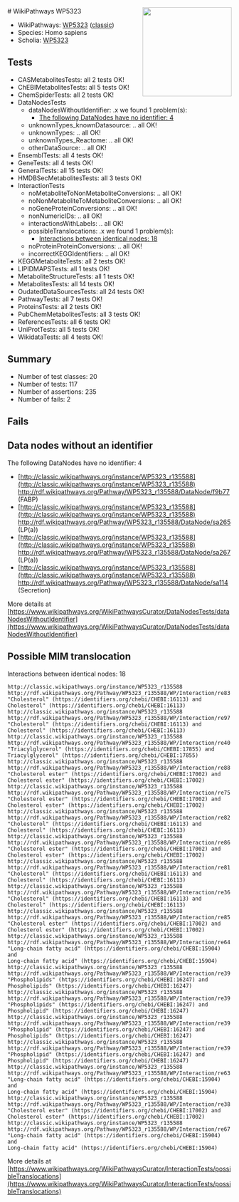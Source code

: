 <img style="float: right; width: 200px" src="https://upload.wikimedia.org/wikipedia/commons/thumb/8/83/Wplogo_with_text_500.png/640px-Wplogo_with_text_500.png" />
# WikiPathways WP5323

* WikiPathways: [WP5323](https://wikipathways.org/pathways/WP5323) ([classic](https://classic.wikipathways.org/instance/WP5323))
* Species: Homo sapiens
* Scholia: [WP5323](https://scholia.toolforge.org/wikipathways/WP5323)
## Tests
* CASMetabolitesTests: all 2 tests OK!
* ChEBIMetabolitesTests: all 5 tests OK!
* ChemSpiderTests: all 2 tests OK!
* DataNodesTests
    * dataNodesWithoutIdentifier: .x we found 1 problem(s):
        * [The following DataNodes have no identifier: 4](#d2d32fa3)
    * unknownTypes_knownDatasource: .. all OK!
    * unknownTypes: .. all OK!
    * unknownTypes_Reactome: .. all OK!
    * otherDataSource: .. all OK!
* EnsemblTests: all 4 tests OK!
* GeneTests: all 4 tests OK!
* GeneralTests: all 15 tests OK!
* HMDBSecMetabolitesTests: all 3 tests OK!
* InteractionTests
    * noMetaboliteToNonMetaboliteConversions: .. all OK!
    * noNonMetaboliteToMetaboliteConversions: .. all OK!
    * noGeneProteinConversions: .. all OK!
    * nonNumericIDs: .. all OK!
    * interactionsWithLabels: .. all OK!
    * possibleTranslocations: .x we found 1 problem(s):
        * [Interactions between identical nodes: 18](#661ebef2)
    * noProteinProteinConversions: .. all OK!
    * incorrectKEGGIdentifiers: .. all OK!
* KEGGMetaboliteTests: all 2 tests OK!
* LIPIDMAPSTests: all 1 tests OK!
* MetaboliteStructureTests: all 1 tests OK!
* MetabolitesTests: all 14 tests OK!
* OudatedDataSourcesTests: all 24 tests OK!
* PathwayTests: all 7 tests OK!
* ProteinsTests: all 2 tests OK!
* PubChemMetabolitesTests: all 3 tests OK!
* ReferencesTests: all 6 tests OK!
* UniProtTests: all 5 tests OK!
* WikidataTests: all 4 tests OK!


## Summary

* Number of test classes: 20
* Number of tests: 117
* Number of assertions: 235
* Number of fails: 2

## Fails

<a name="d2d32fa3" />

## Data nodes without an identifier

The following DataNodes have no identifier: 4

* [http://classic.wikipathways.org/instance/WP5323_r135588](http://classic.wikipathways.org/instance/WP5323_r135588) http://rdf.wikipathways.org/Pathway/WP5323_r135588/DataNode/f9b77 (FABP)
* [http://classic.wikipathways.org/instance/WP5323_r135588](http://classic.wikipathways.org/instance/WP5323_r135588) http://rdf.wikipathways.org/Pathway/WP5323_r135588/DataNode/sa265 (LP(a))
* [http://classic.wikipathways.org/instance/WP5323_r135588](http://classic.wikipathways.org/instance/WP5323_r135588) http://rdf.wikipathways.org/Pathway/WP5323_r135588/DataNode/sa267 (LP(a))
* [http://classic.wikipathways.org/instance/WP5323_r135588](http://classic.wikipathways.org/instance/WP5323_r135588) http://rdf.wikipathways.org/Pathway/WP5323_r135588/DataNode/sa114 (Secretion)


More details at [https://www.wikipathways.org/WikiPathwaysCurator/DataNodesTests/dataNodesWithoutIdentifier](https://www.wikipathways.org/WikiPathwaysCurator/DataNodesTests/dataNodesWithoutIdentifier)

<a name="661ebef2" />

## Possible MIM translocation

Interactions between identical nodes: 18
```
http://classic.wikipathways.org/instance/WP5323_r135588 http://rdf.wikipathways.org/Pathway/WP5323_r135588/WP/Interaction/re83 "Cholesterol" (https://identifiers.org/chebi/CHEBI:16113) and 
Cholesterol" (https://identifiers.org/chebi/CHEBI:16113)
http://classic.wikipathways.org/instance/WP5323_r135588 http://rdf.wikipathways.org/Pathway/WP5323_r135588/WP/Interaction/re97 "Cholesterol" (https://identifiers.org/chebi/CHEBI:16113) and 
Cholesterol" (https://identifiers.org/chebi/CHEBI:16113)
http://classic.wikipathways.org/instance/WP5323_r135588 http://rdf.wikipathways.org/Pathway/WP5323_r135588/WP/Interaction/re40 "Triacylglycerol" (https://identifiers.org/chebi/CHEBI:17855) and 
Triacylglycerol" (https://identifiers.org/chebi/CHEBI:17855)
http://classic.wikipathways.org/instance/WP5323_r135588 http://rdf.wikipathways.org/Pathway/WP5323_r135588/WP/Interaction/re88 "Cholesterol ester" (https://identifiers.org/chebi/CHEBI:17002) and 
Cholesterol ester" (https://identifiers.org/chebi/CHEBI:17002)
http://classic.wikipathways.org/instance/WP5323_r135588 http://rdf.wikipathways.org/Pathway/WP5323_r135588/WP/Interaction/re75 "Cholesterol ester" (https://identifiers.org/chebi/CHEBI:17002) and 
Cholesterol ester" (https://identifiers.org/chebi/CHEBI:17002)
http://classic.wikipathways.org/instance/WP5323_r135588 http://rdf.wikipathways.org/Pathway/WP5323_r135588/WP/Interaction/re82 "Cholesterol" (https://identifiers.org/chebi/CHEBI:16113) and 
Cholesterol" (https://identifiers.org/chebi/CHEBI:16113)
http://classic.wikipathways.org/instance/WP5323_r135588 http://rdf.wikipathways.org/Pathway/WP5323_r135588/WP/Interaction/re86 "Cholesterol ester" (https://identifiers.org/chebi/CHEBI:17002) and 
Cholesterol ester" (https://identifiers.org/chebi/CHEBI:17002)
http://classic.wikipathways.org/instance/WP5323_r135588 http://rdf.wikipathways.org/Pathway/WP5323_r135588/WP/Interaction/re81 "Cholesterol" (https://identifiers.org/chebi/CHEBI:16113) and 
Cholesterol" (https://identifiers.org/chebi/CHEBI:16113)
http://classic.wikipathways.org/instance/WP5323_r135588 http://rdf.wikipathways.org/Pathway/WP5323_r135588/WP/Interaction/re36 "Cholesterol" (https://identifiers.org/chebi/CHEBI:16113) and 
Cholesterol" (https://identifiers.org/chebi/CHEBI:16113)
http://classic.wikipathways.org/instance/WP5323_r135588 http://rdf.wikipathways.org/Pathway/WP5323_r135588/WP/Interaction/re85 "Cholesterol ester" (https://identifiers.org/chebi/CHEBI:17002) and 
Cholesterol ester" (https://identifiers.org/chebi/CHEBI:17002)
http://classic.wikipathways.org/instance/WP5323_r135588 http://rdf.wikipathways.org/Pathway/WP5323_r135588/WP/Interaction/re64 "Long-chain fatty acid" (https://identifiers.org/chebi/CHEBI:15904) and 
Long-chain fatty acid" (https://identifiers.org/chebi/CHEBI:15904)
http://classic.wikipathways.org/instance/WP5323_r135588 http://rdf.wikipathways.org/Pathway/WP5323_r135588/WP/Interaction/re39 "Phospholipids" (https://identifiers.org/chebi/CHEBI:16247) and 
Phospholipids" (https://identifiers.org/chebi/CHEBI:16247)
http://classic.wikipathways.org/instance/WP5323_r135588 http://rdf.wikipathways.org/Pathway/WP5323_r135588/WP/Interaction/re39 "Phospholipids" (https://identifiers.org/chebi/CHEBI:16247) and 
Phospholipid" (https://identifiers.org/chebi/CHEBI:16247)
http://classic.wikipathways.org/instance/WP5323_r135588 http://rdf.wikipathways.org/Pathway/WP5323_r135588/WP/Interaction/re39 "Phospholipid" (https://identifiers.org/chebi/CHEBI:16247) and 
Phospholipids" (https://identifiers.org/chebi/CHEBI:16247)
http://classic.wikipathways.org/instance/WP5323_r135588 http://rdf.wikipathways.org/Pathway/WP5323_r135588/WP/Interaction/re39 "Phospholipid" (https://identifiers.org/chebi/CHEBI:16247) and 
Phospholipid" (https://identifiers.org/chebi/CHEBI:16247)
http://classic.wikipathways.org/instance/WP5323_r135588 http://rdf.wikipathways.org/Pathway/WP5323_r135588/WP/Interaction/re63 "Long-chain fatty acid" (https://identifiers.org/chebi/CHEBI:15904) and 
Long-chain fatty acid" (https://identifiers.org/chebi/CHEBI:15904)
http://classic.wikipathways.org/instance/WP5323_r135588 http://rdf.wikipathways.org/Pathway/WP5323_r135588/WP/Interaction/re38 "Cholesterol ester" (https://identifiers.org/chebi/CHEBI:17002) and 
Cholesterol ester" (https://identifiers.org/chebi/CHEBI:17002)
http://classic.wikipathways.org/instance/WP5323_r135588 http://rdf.wikipathways.org/Pathway/WP5323_r135588/WP/Interaction/re67 "Long-chain fatty acid" (https://identifiers.org/chebi/CHEBI:15904) and 
Long-chain fatty acid" (https://identifiers.org/chebi/CHEBI:15904)
```

More details at [https://www.wikipathways.org/WikiPathwaysCurator/InteractionTests/possibleTranslocations](https://www.wikipathways.org/WikiPathwaysCurator/InteractionTests/possibleTranslocations)

